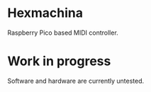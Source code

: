 # Hexmachina
Raspberry Pico based MIDI controller.

# Work in progress
Software and hardware are currently untested.
